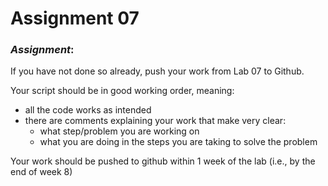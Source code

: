 # Assignment 07

### *Assignment*:
If you have not done so already, push your work from Lab 07 to Github.    
  
Your script should be in good working order, meaning:   

+ all the code works as intended
+ there are comments explaining your work that make very clear:
	- what step/problem you are working on
	- what you are doing in the steps you are taking to solve the problem


Your work should be pushed to github within 1 week of the lab (i.e., by the end of week 8)